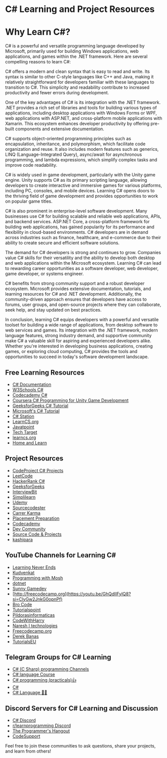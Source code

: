 # C# Learning and Project Resources

# Why Learn C#?

C# is a powerful and versatile programming language developed by Microsoft, primarily used for building Windows applications, web applications, and games within the .NET framework. Here are several compelling reasons to learn C#:

C# offers a modern and clean syntax that is easy to read and write. Its syntax is similar to other C-style languages like C++ and Java, making it relatively straightforward for developers familiar with these languages to transition to C#. This simplicity and readability contribute to increased productivity and fewer errors during development.

One of the key advantages of C# is its integration with the .NET framework. .NET provides a rich set of libraries and tools for building various types of applications, including desktop applications with Windows Forms or WPF, web applications with ASP.NET, and cross-platform mobile applications with Xamarin. This ecosystem enhances developer productivity by offering pre-built components and extensive documentation.

C# supports object-oriented programming principles such as encapsulation, inheritance, and polymorphism, which facilitate code organization and reuse. It also includes modern features such as generics, LINQ (Language-Integrated Query), async/await for asynchronous programming, and lambda expressions, which simplify complex tasks and improve code readability.

C# is widely used in game development, particularly with the Unity game engine. Unity supports C# as its primary scripting language, allowing developers to create interactive and immersive games for various platforms, including PC, consoles, and mobile devices. Learning C# opens doors to the thriving field of game development and provides opportunities to work on popular game titles.

C# is also prominent in enterprise-level software development. Many businesses use C# for building scalable and reliable web applications, APIs, and backend services. ASP.NET Core, a cross-platform framework for building web applications, has gained popularity for its performance and flexibility in cloud-based environments. C# developers are in demand across industries such as finance, healthcare, and e-commerce due to their ability to create secure and efficient software solutions.

The demand for C# developers is strong and continues to grow. Companies value C# skills for their versatility and the ability to develop both desktop and web applications within the Microsoft ecosystem. Learning C# can lead to rewarding career opportunities as a software developer, web developer, game developer, or systems engineer.

C# benefits from strong community support and a robust developer ecosystem. Microsoft provides extensive documentation, tutorials, and learning resources for C# and .NET development. Additionally, the community-driven approach ensures that developers have access to forums, user groups, and open-source projects where they can collaborate, seek help, and stay updated on best practices.

In conclusion, learning C# equips developers with a powerful and versatile toolset for building a wide range of applications, from desktop software to web services and games. Its integration with the .NET framework, modern language features, strong industry demand, and supportive community make C# a valuable skill for aspiring and experienced developers alike. Whether you're interested in developing business applications, creating games, or exploring cloud computing, C# provides the tools and opportunities to succeed in today's software development landscape.

## Free Learning Resources
- [C# Documentation](https://docs.microsoft.com/en-us/dotnet/csharp/)
- [W3Schools C#](https://www.w3schools.com/cs/)
- [Codecademy C#](https://www.codecademy.com/learn/learn-c-sharp)
- [Coursera C# Programming for Unity Game Development](https://www.coursera.org/learn/c-sharp-programming)
- [GeeksforGeeks C# Tutorial](https://www.geeksforgeeks.org/csharp-programming-language/)
- [Microsoft's C# Tutorial](https://docs.microsoft.com/en-us/dotnet/csharp/tour-of-csharp/)
- [C# Station](http://www.csharp-station.com/Tutorial.aspx)
- [LearnCS.org](https://learncs.org/)
- [Javatpoint](https://www.javatpoint.com/c-sharp-tutorial)
- [Tech Target](https://www.techtarget.com/whatis/definition/C-Sharp)
- [learncs.org](https://www.learncs.org/)
- [Home and Learn](https://www.homeandlearn.co.uk/csharp/csharp.html)

## Project Resources
- [CodeProject C# Projects](https://www.codeproject.com/search.aspx?q=c%23)
- [LeetCode](https://leetcode.com/problemset/all/?topicSlugs=array&difficulty=Easy&difficulty=Medium&difficulty=Hard)
- [HackerRank C#](https://www.hackerrank.com/domains/tutorials/10-days-of-statistics)
- [GeeksforGeeks](https://www.geeksforgeeks.org/c-project-ideas-for-beginners/)
- [InterviewBit](https://www.interviewbit.com/blog/c-sharp-projects/)
- [Simplilearn](https://www.simplilearn.com/tutorials/c-sharp-tutorial/top-c-sharp-projects)
- [Udemy](https://blog.udemy.com/c-sharp-projects/)
- [Sourcecodester](https://www.sourcecodester.com/c-sharp-project)
- [Carrer Karma](https://careerkarma.com/blog/c-sharp-projects/)
- [Placement Preparation](https://www.placementpreparation.io/blog/c-sharp-project-ideas-for-beginners/)
- [Codecademy](https://www.codecademy.com/projects/language/c-sharp)
- [Dev Community](https://dev.to/nerdjfpb/15-c-project-ideas-beginner-to-expert-with-tutorial-iio)
- [Source Code & Projects](https://code-projects.org/c/languages/project/c-sharp-projects/)
- [kashipara](https://www.kashipara.com/project/c-net-project_3)

## YouTube Channels for Learning C#
- [Learning Never Ends](https://youtube.com/playlist?list=PLX07l0qxoHFLZftsVKyj3k9kfMca2uaPR&si=0rM_wWuIoE4y0WaY)
- [Kudvenkat](https://youtube.com/playlist?list=PLAC325451207E3105&si=XKCjwZSkshg3S1FA)
- [Programming with Mosh](https://youtube.com/playlist?list=PLTjRvDozrdlz3_FPXwb6lX_HoGXa09Yef&si=wKEzFbgxD7eLw7Jv)
- [dotnet](https://youtube.com/playlist?list=PLdo4fOcmZ0oULFjxrOagaERVAMbmG20Xe&si=Ya2lnHmnGJGC18Si)
- [Sunny Gamedev](https://youtube.com/playlist?list=PLCqWuVe6WFLLmMTO44hpYKnptJ6765skH&si=N8wSTVMxz3pe4DWN)
- [http://freecodecamp.org](https://youtu.be/GhQdlIFylQ8?si=ClyGw2JnkG0opnPf)
- [Bro Code](https://youtu.be/wxznTygnRfQ?si=M3mK4l0Yi1_W-M84)
- [Tutorialspoint](https://youtube.com/playlist?list=PLWPirh4EWFpFYePpf3E3AI8LT4NInNoIM&si=9WabidnQWkntaSSL)
- [Pildorasinformaticas](https://youtube.com/playlist?list=PLU8oAlHdN5BmpIQGDSHo5e1r4ZYWQ8m4B&si=B8D9aXJPX9pjTOME)
- [CodeWithHarry](https://youtu.be/SuLiu5AK9Ps?si=_x4q_Q5HR8_KqaDW)
- [Naresh I technologies](https://youtube.com/playlist?list=PLVlQHNRLflP-jc5Fbhfdhzv52AWYq836j&si=G0X_RLwCRsu9Spgu)
- [Freecodecamp.org](https://youtu.be/YT8s-90oDC0?si=mR75EyVJDitTz7D2)
- [Derek Banas](https://youtu.be/M5ugY7fWydE?si=w996cpweQjSh5JMS)
- [TutorialsEU](https://youtu.be/q_F4PyW8GTg?si=tlORYnJlE1dyDT4f)

## Telegram Groups for C# Learning
- [C# (C Sharp) programming Channels](https://t.me/csharp_ci)
- [C# language Course](https://t.me/C_course_to_learn)
- [C# programming (practicals)👍](https://t.me/c_languages)
- [C#](https://t.me/Codeviser)
- [C# Language 👨‍💻](https://t.me/C_Codings)

## Discord Servers for C# Learning and Discussion
- [C# Discord](https://discord.gg/csharp)
- [r/learnprogramming Discord](https://discord.gg/learnprogramming)
- [The Programmer's Hangout](https://discord.gg/programming)
- [CodeSupport](https://discord.gg/CodeSupport)

Feel free to join these communities to ask questions, share your projects, and learn from others!

